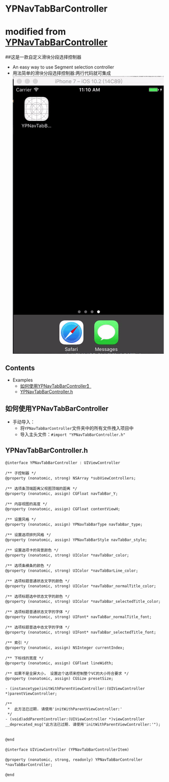 # YPNavTabBarController

# modified from [YPNavTabBarController](https://github.com/MichaelHuyp/YPNavTabBarController)

##这是一款自定义滑块分段选择控制器
* An easy way to use Segment selection controller
* 用法简单的滑块分段选择控制器:两行代码就可集成
![(效果展示)](demo.gif)

## Contents
* Examples
    * [如何使用YPNavTabBarController】](#如何使用YPNavTabBarController)
    * [YPNavTabBarController.h](#YPNavTabBarController.h)

## <a id="如何使用YPNavTabBarController"></a>如何使用YPNavTabBarController
* 手动导入：
    * 将`YPNavTabBarController`文件夹中的所有文件拽入项目中
    * 导入主头文件：`#import "YPNavTabBarController.h"`

## <a id="YPNavTabBarController.h"></a>YPNavTabBarController.h
```objc
@interface YPNavTabBarController : UIViewController

/** 子控制器 */
@property (nonatomic, strong) NSArray *subViewControllers;

/** 选项条顶端距离父视图顶端的距离 */
@property (nonatomic, assign) CGFloat navTabBar_Y;

/** 内容视图的高度 */
@property (nonatomic, assign) CGFloat contentViewH;

/** 设置风格 */
@property (nonatomic, assign) YPNavTabBarType navTabBar_type;

/** 设置选项排列风格 */
@property (nonatomic, assign) YPNavTabBarStyle navTabBar_style;

/** 设置选项卡的背景颜色 */
@property (nonatomic, strong) UIColor *navTabBar_color;

/** 选项条横条的颜色 */
@property (nonatomic, strong) UIColor *navTabBarLine_color;

/** 选项标题普通状态文字的颜色 */
@property (nonatomic, strong) UIColor *navTabBar_normalTitle_color;

/** 选项标题选中状态文字的颜色 */
@property (nonatomic, strong) UIColor *navTabBar_selectedTitle_color;

/** 选项标题普通状态文字的字体 */
@property (nonatomic, strong) UIFont* navTabBar_normalTitle_font;

/** 选项标题普选中态文字的字体 */
@property (nonatomic, strong) UIFont* navTabBar_selectedTitle_font;

/** 索引 */
@property (nonatomic, assign) NSInteger currentIndex;

/** 下标线的宽度 */
@property (nonatomic, assign) CGFloat lineWidth;

/** 如果不是全屏大小， 设置这个选项来控制整个VC的大小符合要求 */
@property (nonatomic, assign) CGSize presetSize;

- (instancetype)initWithParentViewController:(UIViewController *)parentViewController;

/**
 *  此方法已过期. 请使用'initWithParentViewController:'
 */
- (void)addParentController:(UIViewController *)viewController __deprecated_msg("此方法已过期. 请使用'initWithParentViewController:'");


@end

@interface UIViewController (YPNavTabBarControllerItem)

@property (nonatomic, strong, readonly) YPNavTabBarController *navTabBarController;

@end
```

